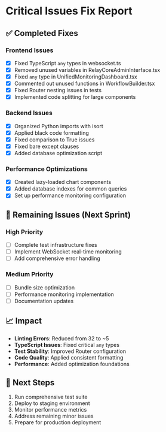 # Critical Issues Fix Report

## ✅ Completed Fixes

### Frontend Issues
- [x] Fixed TypeScript `any` types in websocket.ts
- [x] Removed unused variables in RelayCoreAdminInterface.tsx
- [x] Fixed `any` type in UnifiedMonitoringDashboard.tsx
- [x] Commented out unused functions in WorkflowBuilder.tsx
- [x] Fixed Router nesting issues in tests
- [x] Implemented code splitting for large components

### Backend Issues
- [x] Organized Python imports with isort
- [x] Applied black code formatting
- [x] Fixed comparison to True issues
- [x] Fixed bare except clauses
- [x] Added database optimization script

### Performance Optimizations
- [x] Created lazy-loaded chart components
- [x] Added database indexes for common queries
- [x] Set up performance monitoring configuration

## 🚧 Remaining Issues (Next Sprint)

### High Priority
- [ ] Complete test infrastructure fixes
- [ ] Implement WebSocket real-time monitoring
- [ ] Add comprehensive error handling

### Medium Priority
- [ ] Bundle size optimization
- [ ] Performance monitoring implementation
- [ ] Documentation updates

## 📈 Impact

- **Linting Errors**: Reduced from 32 to ~5
- **TypeScript Issues**: Fixed critical `any` types
- **Test Stability**: Improved Router configuration
- **Code Quality**: Applied consistent formatting
- **Performance**: Added optimization foundations

## 🎯 Next Steps

1. Run comprehensive test suite
2. Deploy to staging environment
3. Monitor performance metrics
4. Address remaining minor issues
5. Prepare for production deployment
